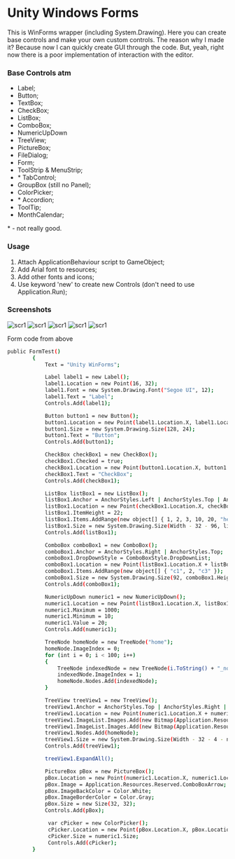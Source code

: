 # Unity Windows Forms

This is WinForms wrapper (including System.Drawing). Here you can create base controls and make your own custom controls. The reason why I made it? Because now I can quickly create GUI through the code. But, yeah, right now there is a poor implementation of interaction with the editor.

### Base Controls atm
- Label;
- Button;
- TextBox;
- CheckBox;
- ListBox;
- ComboBox;
- NumericUpDown
- TreeView;
- PictureBox;
- FileDialog;
- Form;
- ToolStrip & MenuStrip;
- \* TabControl;
- GroupBox (still no Panel);
- ColorPicker;
- \* Accordion;
- ToolTip;
- MonthCalendar;

\* - not really good.

### Usage

1. Attach ApplicationBehaviour script to GameObject;
2. Add Arial font to resources;
3. Add other fonts and icons; 
4. Use keyword 'new' to create new Controls (don't need to use Application.Run); 

### Screenshots
![scr1](http://i.imgur.com/LCQsFgv.png)
![scr1](http://i.imgur.com/njQZbCP.png)
![scr1](http://i.imgur.com/I9H0AWt.png)
![scr1](http://i.imgur.com/nZUFZCe.png)
![scr1](http://i.imgur.com/GpiWviP.png)

Form code from above
```sh
public FormTest()
        {
            Text = "Unity WinForms";

            Label label1 = new Label();
            label1.Location = new Point(16, 32);
            label1.Font = new System.Drawing.Font("Segoe UI", 12);
            label1.Text = "Label";
            Controls.Add(label1);

            Button button1 = new Button();
            button1.Location = new Point(label1.Location.X, label1.Location.Y + label1.Height + 4);
            button1.Size = new System.Drawing.Size(128, 24);
            button1.Text = "Button";
            Controls.Add(button1);

            CheckBox checkBox1 = new CheckBox();
            checkBox1.Checked = true;
            checkBox1.Location = new Point(button1.Location.X, button1.Location.Y + button1.Height + 4);
            checkBox1.Text = "CheckBox";
            Controls.Add(checkBox1);

            ListBox listBox1 = new ListBox();
            listBox1.Anchor = AnchorStyles.Left | AnchorStyles.Top | AnchorStyles.Right;
            listBox1.Location = new Point(checkBox1.Location.X, checkBox1.Location.Y + checkBox1.Height + 4);
            listBox1.ItemHeight = 22;
            listBox1.Items.AddRange(new object[] { 1, 2, 3, 10, 20, "hello world", this.ToString() });
            listBox1.Size = new System.Drawing.Size(Width - 32 - 96, listBox1.ItemHeight * 5 - 1);
            Controls.Add(listBox1);

            ComboBox comboBox1 = new ComboBox();
            comboBox1.Anchor = AnchorStyles.Right | AnchorStyles.Top;
            comboBox1.DropDownStyle = ComboBoxStyle.DropDownList;
            comboBox1.Location = new Point(listBox1.Location.X + listBox1.Width + 4, listBox1.Location.Y);
            comboBox1.Items.AddRange(new object[] { "c1", 2, "c3" });
            comboBox1.Size = new System.Drawing.Size(92, comboBox1.Height);
            Controls.Add(comboBox1);

            NumericUpDown numeric1 = new NumericUpDown();
            numeric1.Location = new Point(listBox1.Location.X, listBox1.Location.Y + listBox1.Height + 4);
            numeric1.Maximum = 1000;
            numeric1.Minimum = 10;
            numeric1.Value = 20;
            Controls.Add(numeric1);

            TreeNode homeNode = new TreeNode("home");
            homeNode.ImageIndex = 0;
            for (int i = 0; i < 100; i++)
            {
                TreeNode indexedNode = new TreeNode(i.ToString() + "_node");
                indexedNode.ImageIndex = 1;
                homeNode.Nodes.Add(indexedNode);
            }

            TreeView treeView1 = new TreeView();
            treeView1.Anchor = AnchorStyles.Top | AnchorStyles.Right | AnchorStyles.Left;
            treeView1.Location = new Point(numeric1.Location.X + numeric1.Width + 4, numeric1.Location.Y);
            treeView1.ImageList.Images.Add(new Bitmap(Application.Resources.Reserved.ArrowDown));
            treeView1.ImageList.Images.Add(new Bitmap(Application.Resources.Reserved.ArrowRight));
            treeView1.Nodes.Add(homeNode);
            treeView1.Size = new System.Drawing.Size(Width - 32 - 4 - numeric1.Width, 96);
            Controls.Add(treeView1);

            treeView1.ExpandAll();

            PictureBox pBox = new PictureBox();
            pBox.Location = new Point(numeric1.Location.X, numeric1.Location.Y + numeric1.Height + 4);
            pBox.Image = Application.Resources.Reserved.ComboBoxArrow;
            pBox.ImageBackColor = Color.White;
            pBox.ImageBorderColor = Color.Gray;
            pBox.Size = new Size(32, 32);
            Controls.Add(pBox);

             var cPicker = new ColorPicker();
             cPicker.Location = new Point(pBox.Location.X, pBox.Location.Y + pBox.Height + 4);
             cPicker.Size = numeric1.Size;
             Controls.Add(cPicker);
        }
```